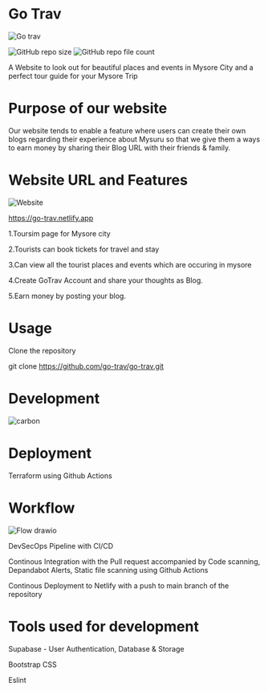 
# Go Trav
![Go trav](https://user-images.githubusercontent.com/113666949/197035358-56192e89-773f-4fe8-b726-b5f1c270217c.jpg)

![GitHub repo size](https://img.shields.io/github/repo-size/go-trav/go-trav?style=for-the-badge) ![GitHub repo file count](https://img.shields.io/github/directory-file-count/go-trav/go-trav?style=for-the-badge)


A Website to look out for beautiful places and events in Mysore City and a perfect tour guide for your Mysore Trip

# Purpose of our website

Our website tends to enable a feature where users can create their own blogs regarding their experience about Mysuru so that we give them a ways to earn money by sharing their Blog URL with their friends & family.

# Website URL and Features

![Website](https://img.shields.io/website?color=green&label=Trav%20Website&logo=Go&logoColor=green&style=plastic&up_color=green&up_message=online&url=https%3A%2F%2Fgo-trav.netlify.app%2F)

https://go-trav.netlify.app 

1.Toursim page for Mysore city

2.Tourists can book tickets for travel and stay

3.Can view all the tourist places and events which are occuring in mysore

4.Create GoTrav Account and share your thoughts as Blog.

5.Earn money by posting your blog.

# Usage

Clone the repository

  git clone https://github.com/go-trav/go-trav.git

# Development

![carbon](https://user-images.githubusercontent.com/113666949/197047710-f07c9daa-8c3e-46b0-b30c-05d2197c2e96.png)

# Deployment

Terraform using Github Actions

# Workflow

![Flow drawio](https://user-images.githubusercontent.com/113666949/197050043-a44f142b-ebad-4218-b582-b95427e520fb.png)




DevSecOps Pipeline with CI/CD

Continous Integration with the Pull request accompanied by Code scanning, Depandabot Alerts, Static file scanning using Github Actions

Continous Deployment to Netlify with a push to main branch of the repository

# Tools used for development

Supabase - User Authentication, Database & Storage

Bootstrap CSS


Eslint










